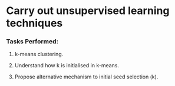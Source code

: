 # Carry out unsupervised learning techniques

### Tasks Performed:
1. k-means clustering.

2. Understand how k is initialised in k-means.

3. Propose alternative mechanism to initial seed selection (k).
